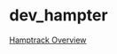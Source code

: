 # dev_hampter
[Hamptrack Overview](https://github.com/ChristabellaJC/Flutter_Hamptrack_Expense_and_Budget_Tracker/blob/main/Hamptrack%20Overview.pdf)
